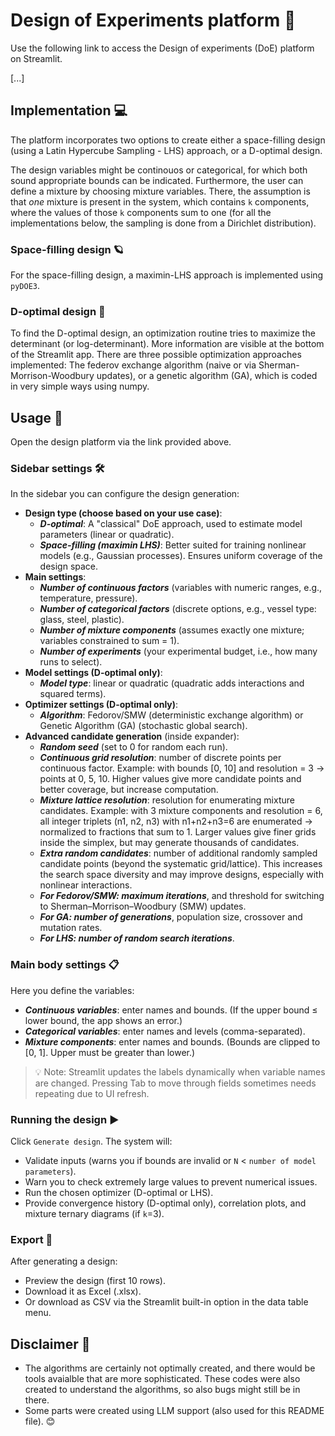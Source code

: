 # Design of Experiments platform 🚀

Use the following link to access the Design of experiments (DoE) platform on Streamlit.

[...]

## Implementation 💻
The platform incorporates two options to create either a space-filling design (using a Latin Hypercube Sampling - LHS) approach, or a D-optimal design. 

The design variables might be continouos or categorical, for which both sound appropriate bounds can be indicated.
Furthermore, the user can define a mixture by choosing mixture variables. There, the assumption is that *one* mixture is present in the system, which contains `k` components, where the values of those `k` components sum to one (for all the implementations below, the sampling is done from a Dirichlet distribution).

### Space-filling design 🪐
For the space-filling design, a maximin-LHS approach is implemented using `pyDOE3`. 

### D-optimal design 🌄
To find the D-optimal design, an optimization routine tries to maximize the determinant (or log-determinant). More information are visible at the bottom of the Streamlit app. There are three possible optimization approaches implemented: The federov exchange algorithm (naive or via Sherman-Morrison-Woodbury updates), or a genetic algorithm (GA), which is coded in very simple ways using numpy. 

## Usage 🎺
Open the design platform via the link provided above.

### Sidebar settings 🛠️
In the sidebar you can configure the design generation:

- **Design type (choose based on your use case)**:
    - ***D-optimal***: A "classical" DoE approach, used to estimate model parameters (linear or quadratic).
    - ***Space-filling (maximin LHS)***: Better suited for training nonlinear models (e.g., Gaussian processes). Ensures uniform coverage of the design space.
- **Main settings**:
    - ***Number of continuous factors*** (variables with numeric ranges, e.g., temperature, pressure).
    - ***Number of categorical factors*** (discrete options, e.g., vessel type: glass, steel, plastic).
    - ***Number of mixture components*** (assumes exactly one mixture; variables constrained to sum = 1).
    - ***Number of experiments*** (your experimental budget, i.e., how many runs to select).
- **Model settings (D-optimal only)**:
    - ***Model type***: linear or quadratic (quadratic adds interactions and squared terms).
- **Optimizer settings (D-optimal only)**:
    - ***Algorithm***: Fedorov/SMW (deterministic exchange algorithm) or Genetic Algorithm (GA) (stochastic global search).
- **Advanced candidate generation** (inside expander):
    - ***Random seed*** (set to 0 for random each run).
    - ***Continuous grid resolution***: number of discrete points per continuous factor. Example: with bounds [0, 10] and resolution = 3 → points at 0, 5, 10. Higher values give more candidate points and better coverage, but increase computation.
    - ***Mixture lattice resolution***: resolution for enumerating mixture candidates. Example: with 3 mixture components and resolution = 6, all integer triplets (n1, n2, n3) with n1+n2+n3=6 are enumerated → normalized to fractions that sum to 1. Larger values give finer grids inside the simplex, but may generate thousands of candidates.
    - ***Extra random candidates***: number of additional randomly sampled candidate points (beyond the systematic grid/lattice). This increases the search space diversity and may improve designs, especially with nonlinear interactions.
    - ***For Fedorov/SMW: maximum iterations***, and threshold for switching to Sherman–Morrison–Woodbury (SMW) updates.
    - ***For GA: number of generations***, population size, crossover and mutation rates.
    - ***For LHS: number of random search iterations***.

### Main body settings 📋
Here you define the variables:
- ***Continuous variables***: enter names and bounds. (If the upper bound ≤ lower bound, the app shows an error.)
- ***Categorical variables***: enter names and levels (comma-separated).
- ***Mixture components***: enter names and bounds. (Bounds are clipped to [0, 1]. Upper must be greater than lower.)

> 💡 Note: Streamlit updates the labels dynamically when variable names are changed. Pressing Tab to move through fields sometimes needs repeating due to UI refresh.

### Running the design ▶️
Click `Generate design`. The system will:

- Validate inputs (warns you if bounds are invalid or `N` < `number of model parameters`).
- Warn you to check extremely large values to prevent numerical issues.
- Run the chosen optimizer (D-optimal or LHS).
- Provide convergence history (D-optimal only), correlation plots, and mixture ternary diagrams (if `k`=3).

### Export 📂
After generating a design:

- Preview the design (first 10 rows).
- Download it as Excel (.xlsx).
- Or download as CSV via the Streamlit built-in option in the data table menu.


## Disclaimer 🚧
- The algorithms are certainly not optimally created, and there would be tools avaialble that are more sophisticated. These codes were also created to understand the algorithms, so also bugs might still be in there. 
- Some parts were created using LLM support (also used for this README file). 😊



